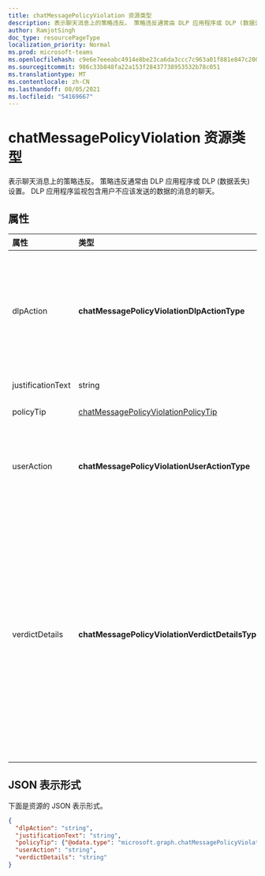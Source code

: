 ```yaml
---
title: chatMessagePolicyViolation 资源类型
description: 表示聊天消息上的策略违反。 策略违反通常由 DLP 应用程序或 DLP (数据丢失) 设置。
author: RamjotSingh
doc_type: resourcePageType
localization_priority: Normal
ms.prod: microsoft-teams
ms.openlocfilehash: c9e6e7eeeabc4914e8be23ca6da3ccc7c963a01f881e847c200284c2ed30f36f
ms.sourcegitcommit: 986c33b848fa22a153f28437738953532b78c051
ms.translationtype: MT
ms.contentlocale: zh-CN
ms.lasthandoff: 08/05/2021
ms.locfileid: "54169667"
---
```

# <a name="chatmessagepolicyviolation-resource-type"></a>chatMessagePolicyViolation 资源类型

表示聊天消息上的策略违反。 策略违反通常由 DLP 应用程序或 DLP (数据丢失) 设置。 DLP 应用程序监视包含用户不应该发送的数据的消息的聊天。

## <a name="properties"></a>属性

| 属性   | 类型 |说明|
|:---------------|:--------|:----------|
|dlpAction|**chatMessagePolicyViolationDlpActionType**|DLP 提供程序对包含敏感内容的邮件采取的操作。 支持的值为： <li>无</li><li>NotifySender -- 通知发件人违反，但允许读者阅读邮件。</li><li>BlockAccess -- 阻止读者阅读邮件。</li><li>BlockAccessExternal -- 阻止组织外部的用户阅读邮件，同时允许组织内部的用户阅读邮件。</li>|
|justificationText|string|替代策略违反时邮件发件人提供的理由文本。|
|policyTip|[chatMessagePolicyViolationPolicyTip](chatmessagepolicyviolationpolicytip.md)|要向邮件发件人显示有关邮件被标记为违反的原因的信息。 |
|userAction|**chatMessagePolicyViolationUserActionType**|指示用户对 DLP 提供程序阻止的邮件采取的操作。 支持的值为： <li>无</li><li>Override</li><li>ReportFalsePositive</li>当 DLP 提供程序更新邮件以阻止敏感内容时，不需要 userAction。|
|verdictDetails|**chatMessagePolicyViolationVerdictDetailsType**|指示发件人为响应策略违反可能采取的操作。 支持的值为： <li>无</li><li>AllowFalsePositiveOverride -- 允许发件人在 DLP 应用及其规则中声明策略Violation 为错误，并允许读者在 dlpAction 隐藏邮件时再次查看邮件。</li><li>AllowOverrideWithoutJustification -- 允许发件人过度处理 DLP 冲突，并允许读者在 dlpAction 隐藏邮件时再次查看邮件，而无需提供这样做的说明。 </li><li>AllowOverrideWithJustification -- 允许发件人过度处理 DLP 冲突，并允许读者在 dlpAction 隐藏邮件后再次查看邮件，并提供这样做的说明。</li>AllowOverrideWithoutJustification 和 AllowOverrideWithJustification 是互斥的。|

## <a name="json-representation"></a>JSON 表示形式

下面是资源的 JSON 表示形式。

<!-- {
  "blockType": "resource",
  "optionalProperties": [
    "userAction",
    "justificationText"
  ],
  "@odata.type": "microsoft.graph.chatMessagePolicyViolation"
}-->

```json
{
  "dlpAction": "string",
  "justificationText": "string",
  "policyTip": {"@odata.type": "microsoft.graph.chatMessagePolicyViolationPolicyTip"},
  "userAction": "string",
  "verdictDetails": "string"
}
```

<!-- uuid: 8fcb5dbc-d5aa-4681-8e31-b001d5168d79
2015-10-25 14:57:30 UTC -->
<!-- {
  "type": "#page.annotation",
  "description": "chat message policy violation resource",
  "keywords": "",
  "section": "documentation",
  "tocPath": ""
}-->
